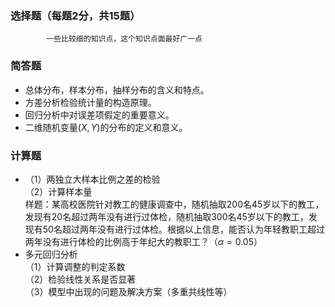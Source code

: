 ### <strong>选择题</strong>（每题2分，共15题）


 			一些比较细的知识点，这个知识点面最好广一点
 

 ### <strong>简答题</strong>


 - 总体分布，样本分布，抽样分布的含义和特点。
- 方差分析检验统计量的构造原理。
- 回归分析中对误差项假定的重要意义。
- 二维随机变量$(X,Y)$的分布的定义和意义。


 ### <strong>计算题</strong>


 -  （1）两独立大样本比例之差的检验<br />（2）计算样本量<br />样题：某高校医院针对教工的健康调查中，随机抽取$200$名$45$岁以下的教工，发现有$20$名超过两年没有进行过体检，随机抽取$300$名$45$岁以下的教工，发现有50名超过两年没有进行过体检。根据以上信息，能否认为年轻教职工超过两年没有进行体检的比例高于年纪大的教职工？（$\alpha=0.05$） 
-  多元回归分析<br />（1）计算调整的判定系数<br />（2）检验线性关系是否显著<br />（3）模型中出现的问题及解决方案（多重共线性等） 
